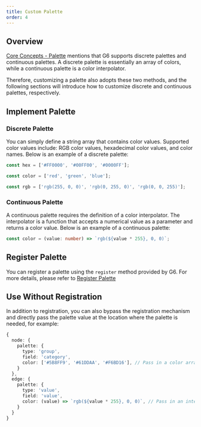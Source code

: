```yaml
---
title: Custom Palette
order: 4
---
```


## Overview

[Core Concepts - Palette](/en/manual/core-concept/palette) mentions that G6 supports discrete palettes and continuous palettes. A discrete palette is essentially an array of colors, while a continuous palette is a color interpolator.

Therefore, customizing a palette also adopts these two methods, and the following sections will introduce how to customize discrete and continuous palettes, respectively.

## Implement Palette

### Discrete Palette

You can simply define a string array that contains color values. Supported color values include: RGB color values, hexadecimal color values, and color names. Below is an example of a discrete palette:

```typescript
const hex = ['#FF0000', '#00FF00', '#0000FF'];

const color = ['red', 'green', 'blue'];

const rgb = ['rgb(255, 0, 0)', 'rgb(0, 255, 0)', 'rgb(0, 0, 255)'];
```

### Continuous Palette

A continuous palette requires the definition of a color interpolator. The interpolator is a function that accepts a numerical value as a parameter and returns a color value. Below is an example of a continuous palette:

```typescript
const color = (value: number) => `rgb(${value * 255}, 0, 0)`;
```

## Register Palette

You can register a palette using the `register` method provided by G6. For more details, please refer to [Register Palette](/en/manual/core-concept/palette#register-palette)

## Use Without Registration

In addition to registration, you can also bypass the registration mechanism and directly pass the palette value at the location where the palette is needed, for example:

```typescript
{
  node: {
    palette: {
      type: 'group',
      field: 'category',
      color: ['#5B8FF9', '#61DDAA', '#F6BD16'], // Pass in a color array.
    }
  },
  edge: {
    palette: {
      type: 'value',
      field: 'value',
      color: (value) => `rgb(${value * 255}, 0, 0)`, // Pass in an interpolator
    }
  }
}
```
